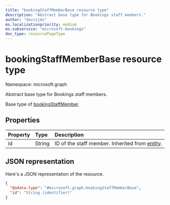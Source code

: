 ```yaml
---
title: "bookingStaffMemberBase resource type"
description: "Abstract base type for Bookings staff members."
author: "davisjms"
ms.localizationpriority: medium
ms.subservice: "microsoft-bookings"
doc_type: resourcePageType
---
```


# bookingStaffMemberBase resource type

Namespace: microsoft.graph

Abstract base type for Bookings staff members.

Base type of [bookingStaffMember](bookingstaffmember.md).


## Properties
|Property|Type|Description|
|:---|:---|:---|
|id|String|ID of the staff member. Inherited from [entity](../resources/entity.md).|

## JSON representation
Here's a JSON representation of the resource.
<!-- {
  "blockType": "resource",
  "keyProperty": "id",
  "@odata.type": "microsoft.graph.bookingStaffMemberBase",
  "baseType": "microsoft.graph.entity",
  "openType": false
}
-->
``` json
{
  "@odata.type": "#microsoft.graph.bookingStaffMemberBase",
  "id": "String (identifier)"
}
```

